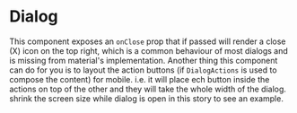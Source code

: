# Dialog
This component exposes an `onClose` prop that if passed will render a close (X) icon on the top right, which 
is a common behaviour of most dialogs and is missing from material's implementation. Another thing this component
can do for you is to layout the action buttons (if `DialogActions` is used to compose the content) for mobile. 
i.e. it will place ech button inside the actions on top of the other and they will take the whole width of the dialog.
shrink the screen size while dialog is open in this story to see an example.

<!-- STORY -->

<!-- SOURCE -->  

<!-- PROPS -->